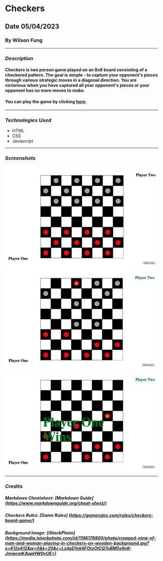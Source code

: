# Checkers
## Date 05/04/2023
### By Wilson Fung

***

### **_Description_**
#### Checkers is two person game played on an 8x8 board consisting of a checkered pattern. The goal is simple - to capture your opponent's pieces through various strategic moves in a diagonal direction. You are victorious when you have captured all your opponent's pieces or your opponent has no more moves to make.

#### You can play the game by clicking [here](https://wilsonscheckers.surge.sh).

***

### **_Technologies Used_**
- HTML
- CSS
- Javascript 

***

### **_Screenshots_**

![Start game](pictures/start-game.png)
![Mid game](pictures/mid-game.png)
![End game](pictures/end-game.png)

***

### **_Credits_**
##### Markdown Cheatsheet: [Markdown Guide] (https://www.markdownguide.org/cheat-sheet/)

##### Checkers Rules: [Game Rules] (https://gamerules.com/rules/checkers-board-game/)

##### Background Image: [iStockPhoto] (https://media.istockphoto.com/id/1196178800/photo/cropped-view-of-man-and-woman-playing-in-checkers-on-wooden-background.jpg?s=612x612&w=0&k=20&c=LzdgD1ek6FOtzOICQ7oBM5s9nK-JmiqcmKAapHW0vUE=)